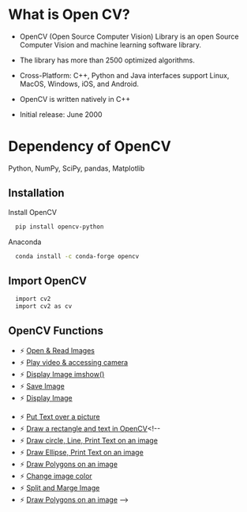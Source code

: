 
# What is Open CV?

- OpenCV (Open Source Computer Vision) Library is an open Source Computer Vision and machine learning software library.

- The library has more than 2500 optimized algorithms.

- Cross-Platform: C++, Python and Java interfaces support Linux, MacOS, Windows, iOS, and Android.

- OpenCV is written natively in C++

- Initial release: June 2000

# Dependency of OpenCV

Python, NumPy, SciPy, pandas, Matplotlib

## Installation

Install OpenCV 

```bash
  pip install opencv-python
```
Anaconda 

```bash
  conda install -c conda-forge opencv
```

## Import OpenCV

```bash
  import cv2
  import cv2 as cv
```

## OpenCV Functions

- ⚡ [Open & Read Images](https://github.com/rit-hub/OpenCV-Cheatsheet/blob/main/OpenCV/Open%20%26%20Read/README.md)
- ⚡ [Play video & accessing camera](https://ritam.xyz)
- ⚡ [Display Image imshow()](https://ritam.xyz)
- ⚡ [Save Image](https://ritam.xyz)
- ⚡ [Display Image](https://ritam.xyz)
<!-- 
- ⚡ [Make video from images and NumPy Array](https://ritam.xyz) -->
- ⚡ [Put Text over a picture](https://ritam.xyz)
- ⚡ [Draw a rectangle and text in OpenCV](https://ritam.xyz)<!-- 
- ⚡ [Draw circle, Line, Print Text on an image](https://ritam.xyz)
- ⚡ [Draw Ellipse, Print Text on an image](https://ritam.xyz)
- ⚡ [Draw Polygons on an image](https://ritam.xyz)
- ⚡ [Change image color](https://ritam.xyz)
- ⚡ [Split and Marge Image](https://ritam.xyz)
- ⚡ [Draw Polygons on an image](https://ritam.xyz) -->
